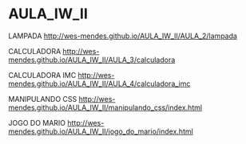 # AULA_IW_II

LAMPADA
http://wes-mendes.github.io/AULA_IW_II/AULA_2/lampada

CALCULADORA
http://wes-mendes.github.io/AULA_IW_II/AULA_3/calculadora

CALCULADORA IMC
http://wes-mendes.github.io/AULA_IW_II/AULA_4/calculadora_imc


MANIPULANDO CSS
http://wes-mendes.github.io/AULA_IW_II/manipulando_css/index.html

JOGO DO MARIO
http://wes-mendes.github.io/AULA_IW_II/jogo_do_mario/index.html
